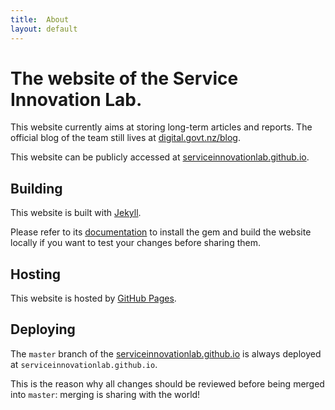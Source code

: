 ```yaml
---
title:  About
layout: default
---
```


# The website of the Service Innovation Lab.

This website currently aims at storing long-term articles and reports. The official blog of the team still lives at [digital.govt.nz/blog](https://www.digital.govt.nz/blog/).

This website can be publicly accessed at [serviceinnovationlab.github.io](https://serviceinnovationlab.github.io).

## Building

This website is built with [Jekyll](https://jekyllrb.com).

Please refer to its [documentation](https://jekyllrb.com/docs/quickstart/) to install the gem and build the website locally if you want to test your changes before sharing them.


## Hosting

This website is hosted by [GitHub Pages](https://pages.github.com).


## Deploying

The `master` branch of the [serviceinnovationlab.github.io](https://github.com/serviceinnovationlab/serviceinnovationlab.github.io) is always deployed at `serviceinnovationlab.github.io`.

This is the reason why all changes should be reviewed before being merged into `master`: merging is sharing with the world!